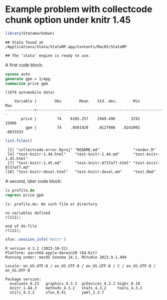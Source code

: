 Example problem with collectcode chunk option under knitr 1.45
================

``` r
library(Statamarkdown)
```

    ## Stata found at /Applications/Stata/StataMP.app/Contents/MacOS/StataMP

    ## The 'stata' engine is ready to use.

A first code block:

``` stata
sysuse auto
generate gpm = 1/mpg
summarize price gpm
```

    (1978 automobile data)

        Variable |        Obs        Mean    Std. dev.       Min        Max
    -------------+---------------------------------------------------------
           price |         74    6165.257    2949.496       3291      15906
             gpm |         74    .0501928    .0127986   .0243902   .0833333

``` r
list.files()
```

     [1] "collectcode-error.Rproj" "README.md"               "render.R"               
     [4] "test-knitr-1.44.html"    "test-knitr-1.44.md"      "test-knitr-1.45.html"   
     [7] "test-knitr-1.45.md"      "test-knitr-8737af7.html" "test-knitr-8737af7.md"  
    [10] "test-knitr-devel.html"   "test-knitr-devel.md"     "test.Rmd"               

A second, later code block:

``` stata
ls profile.do
regress price gpm
```

    ls: profile.do: No such file or directory

    no variables defined
    r(111);

    end of do-file
    r(111);

``` r
xfun::session_info('knitr')
```

    R version 4.3.2 (2023-10-31)
    Platform: aarch64-apple-darwin20 (64-bit)
    Running under: macOS Sonoma 14.1, RStudio 2023.9.1.494

    Locale: en_US.UTF-8 / en_US.UTF-8 / en_US.UTF-8 / C / en_US.UTF-8 / en_US.UTF-8

    Package version:
      evaluate_0.23   graphics_4.3.2  grDevices_4.3.2 highr_0.10     
      knitr_1.44.3    methods_4.3.2   stats_4.3.2     tools_4.3.2    
      utils_4.3.2     xfun_0.41       yaml_2.3.7     
